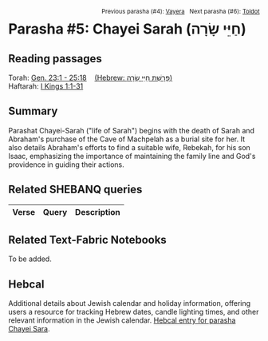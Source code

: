 
<span style="float: right;"><sup>Previous parasha (#4): <a href="../04%20-%20Vayera/README.md#start">Vayera</a> &nbsp;&nbsp;Next parasha (#6): <a href="../06%20-%20Toldot/README.md#start">Toldot</a></sup></span>
# Parasha #5: Chayei Sarah (שָׂרָה‎ חַיֵּי) <a name="start"></a>

## Reading passages

Torah: [Gen. 23:1 - 25:18](
https://www.stepbible.org/?q=version=NASB2020|reference=Gen.23:1-25:18&options=HNVUG)  &nbsp;&nbsp; [(Hebrew: שָׂרָה‎ פָּרָשַׁת חַיֵּי)](https://tikkun.io/#/p/chayei-sara)<br>
Haftarah: [I Kings 1:1-31](https://www.stepbible.org/?q=version=NASB2020|reference=1Kgs.1:1-31&options=HNVUG)

## Summary

Parashat Chayei-Sarah ("life of Sarah") begins with the death of Sarah and Abraham's purchase of the Cave of Machpelah as a burial site for her. It also details Abraham's efforts to find a suitable wife, Rebekah, for his son Isaac, emphasizing the importance of maintaining the family line and God's providence in guiding their actions.

## Related SHEBANQ queries

Verse | Query | Description
--- | --- | ---

## Related Text-Fabric Notebooks

To be added.

## Hebcal

Additional details about Jewish calendar and holiday information, offering users a resource for tracking Hebrew dates, candle lighting times, and other relevant information in the Jewish calendar. [Hebcal entry for parasha Chayei Sara](https://www.hebcal.com/sedrot/Chayei-Sara).
